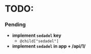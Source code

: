 # TODO:

### Pending

- **implement `sedadel` key**
  - `@child["sedadel"]`
- **implement `sedadel` in app + /api/1/**
